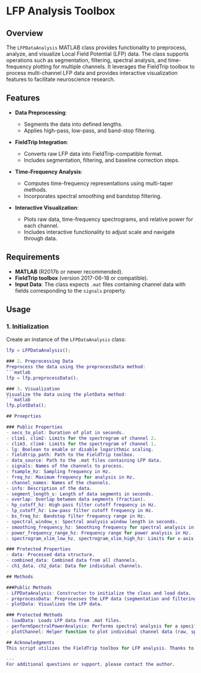 
# LFP Analysis Toolbox

## Overview
The `LFPDataAnalysis` MATLAB class provides functionality to preprocess, analyze, and visualize Local Field Potential (LFP) data. The class supports operations such as segmentation, filtering, spectral analysis, and time-frequency plotting for multiple channels. It leverages the FieldTrip toolbox to process multi-channel LFP data and provides interactive visualization features to facilitate neuroscience research.

## Features
- **Data Preprocessing**:
  - Segments the data into defined lengths.
  - Applies high-pass, low-pass, and band-stop filtering.

- **FieldTrip Integration**:
  - Converts raw LFP data into FieldTrip-compatible format.
  - Includes segmentation, filtering, and baseline correction steps.

- **Time-Frequency Analysis**:
  - Computes time-frequency representations using multi-taper methods.
  - Incorporates spectral smoothing and bandstop filtering.

- **Interactive Visualization**:
  - Plots raw data, time-frequency spectrograms, and relative power for each channel.
  - Includes interactive functionality to adjust scale and navigate through data.

## Requirements
- **MATLAB** (R2017b or newer recommended).
- **FieldTrip toolbox** (version 2017-06-18 or compatible).
- **Input Data**: The class expects `.mat` files containing channel data with fields corresponding to the `signals` property.


## Usage

### 1. Initialization
Create an instance of the `LFPDataAnalysis` class:
```matlab
lfp = LFPDataAnalysis();

### 2. Preprocessing Data
Preprocess the data using the preprocessData method:
```matlab
lfp = lfp.preprocessData();

### 3. Visualization
Visualize the data using the plotData method:
```matlab
lfp.plotData();

## Proeprties

### Public Properties
- secs_to_plot: Duration of plot in seconds.
- clim1, clim2: Limits for the spectrogram of channel 2.
- clim3, clim4: Limits for the spectrogram of channel 1.
- lg: Boolean to enable or disable logarithmic scaling.
- fieldtrip_path: Path to the FieldTrip toolbox.
- data_source: Path to the .mat files containing LFP data.
- signals: Names of the channels to process.
- fsample_hz: Sampling frequency in Hz.
- freq_hz: Maximum frequency for analysis in Hz.
- channel_names: Names of the channels.
- info: Description of the data.
- segment_length_s: Length of data segments in seconds.
- overlap: Overlap between data segments (fraction).
- hp_cutoff_hz: High-pass filter cutoff frequency in Hz.
- lp_cutoff_hz: Low-pass filter cutoff frequency in Hz.
- bs_freq_hz: Bandstop filter frequency range in Hz.
- spectral_window_s: Spectral analysis window length in seconds.
- smoothing_frequency_hz: Smoothing frequency for spectral analysis in Hz.
- power_frequency_range_hz: Frequency range for power analysis in Hz.
- spectrogram_xlim_low_hz, spectrogram_xlim_high_hz: Limits for x-axis in spectrogram plots.

### Protected Properties
- data: Processed data structure.
- combined_data: Combined data from all channels.
- ch1_data, ch2_data: Data for individual channels.

## Methods

###Public Methods
- LFPDataAnalysis: Constructor to initialize the class and load data.
- preprocessData: Preprocesses the LFP data (segmentation and filtering).
- plotData: Visualizes the LFP data.

### Protected Methods
- loadData: Loads LFP data from .mat files.
- performSpectralPowerAnalysis: Performs spectral analysis for a specific data segment.
- plotChannel: Helper function to plot individual channel data (raw, spectrogram, and relative power).

## Acknowledgments
This script utilizes the FieldTrip toolbox for LFP analysis. Thanks to the FieldTrip development team for providing tools that enhance neuroscience research.

---
For additional questions or support, please contact the author.
